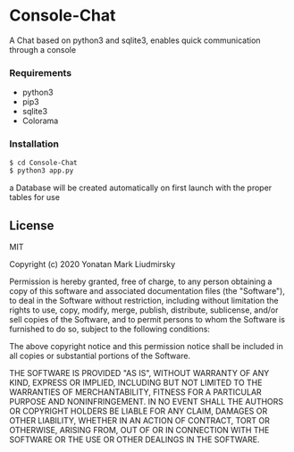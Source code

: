 # Console-Chat
A Chat based on python3 and sqlite3, enables quick communication through a console

### Requirements
 - python3
 - pip3
 - sqlite3
 - Colorama



### Installation
```sh
$ cd Console-Chat
$ python3 app.py
```
a Database will be created automatically on first launch with the proper tables for use


License
----

MIT

Copyright (c) 2020 Yonatan Mark Liudmirsky

Permission is hereby granted, free of charge, to any person obtaining a copy
of this software and associated documentation files (the "Software"), to deal
in the Software without restriction, including without limitation the rights
to use, copy, modify, merge, publish, distribute, sublicense, and/or sell
copies of the Software, and to permit persons to whom the Software is
furnished to do so, subject to the following conditions:

The above copyright notice and this permission notice shall be included in all
copies or substantial portions of the Software.

THE SOFTWARE IS PROVIDED "AS IS", WITHOUT WARRANTY OF ANY KIND, EXPRESS OR
IMPLIED, INCLUDING BUT NOT LIMITED TO THE WARRANTIES OF MERCHANTABILITY,
FITNESS FOR A PARTICULAR PURPOSE AND NONINFRINGEMENT. IN NO EVENT SHALL THE
AUTHORS OR COPYRIGHT HOLDERS BE LIABLE FOR ANY CLAIM, DAMAGES OR OTHER
LIABILITY, WHETHER IN AN ACTION OF CONTRACT, TORT OR OTHERWISE, ARISING FROM,
OUT OF OR IN CONNECTION WITH THE SOFTWARE OR THE USE OR OTHER DEALINGS IN THE
SOFTWARE.
